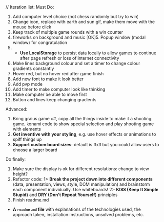//
Iteration list:
Must Do:
1. Add computer level choice (not chess randomly but try to win)
2. Change icon, replace with earth and sun gif, make them move with the mouse before click
3. Keep track of multiple game rounds with a win counter
4. fireworks on background and music
[OK]5. Popup window (modal window) for congratulation
6. * **Use LocalStorage** to persist data locally to allow games to continue after page refresh or loss of internet connectivity
7. Make lines background colour and set a timer to change colour gradients constantly
8. Hover red, but no hover red after game finish
9. Add new font to make it look better
10. Add pvp mode
11. Add timer to make computer look like thinking
12. Make computer be able to move first
13. Button and lines keep changing gradients



Advanced:
1. Bring graius game c#, copy all the things inside to make it a shooting game. konami code to show special selection and play shooting game with elements
2. **Get inventive with your styling**, e.g. use hover effects or animations to spiff things up
3. **Support custom board sizes**: default is 3x3 but you could allow users to choose a larger board



Do finally:
1. Make sure the display is ok for different resolutions: change to view height?
2. Refactor code:
1> **Break the project down into different components** (data, presentation, views, style, DOM manipulation) and brainstorm each component individually. Use whiteboards!
2> **KISS (Keep It Simple Stupid)** and **DRY (Don't Repeat Yourself)** principles
3. Finish readme.md
* **A ``readme.md`` file** with explanations of the technologies used, the approach taken, installation instructions, unsolved problems, etc.



